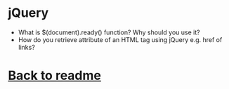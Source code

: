 # jQuery

- What is $(document).ready() function? Why should you use it? 
- How do you retrieve attribute of an HTML tag using jQuery e.g. href of links? 

# [Back to readme](../readme.md)